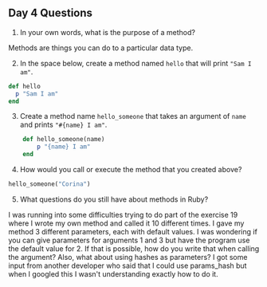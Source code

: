 ## Day 4 Questions

1. In your own words, what is the purpose of a method?

Methods are things you can do to a particular data type.

2. In the space below, create a method named `hello` that will print `"Sam I am"`.

```ruby
def hello
  p "Sam I am"
end
```

3. Create a method name `hello_someone` that takes an argument of `name` and prints `"#{name} I am"`.

```ruby
    def hello_someone(name)
        p "{name} I am"
    end
```

4. How would you call or execute the method that you created above?

```ruby
hello_someone("Corina")
```

5. What questions do you still have about methods in Ruby?

I was running into some difficulties trying to do part of the exercise 19 where I wrote my own method and called it 10 different times. I gave my method 3 different parameters, each with default values. I was wondering if you can give parameters for arguments 1 and 3 but have the program use the default value for 2. If that is possible, how do you write that when calling the argument? Also, what about using hashes as parameters? I got some input from another developer who said that I could use params_hash but when I googled this I wasn't understanding exactly how to do it.
